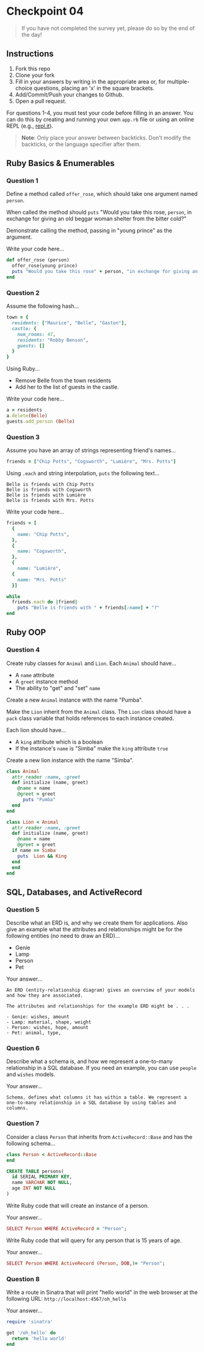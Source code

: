# Checkpoint 04

> If you have not completed the survey yet,
please do so by the end of the day!

## Instructions

1. Fork this repo
2. Clone your fork
3. Fill in your answers by writing in the appropriate area or, for multiple-choice questions, placing an 'x' in the square brackets.
4. Add/Commit/Push your changes to Github.
5. Open a pull request.

For questions 1-4, you must test your code before filling in an answer. You can do this by creating and running your own `app.rb` file or using an online REPL (e.g., [repl.it](https://repl.it/)).

> **Note**: Only place your answer between backticks. Don't modify the backticks,
or the language specifier after them.

## Ruby Basics & Enumerables

### Question 1

Define a method called `offer_rose`, which should take one argument named `person`.

When called the method should `puts` "Would you take this rose, `person`, in exchange for giving an old beggar woman shelter from the bitter cold?"

Demonstrate calling the method, passing in "young prince" as the argument.

Write your code here...

```ruby
def offer_rose (person)
  offer_rose(young prince)
  puts "Would you take this rose" + person, "in exchange for giving an old beggar woman shelter from the bitter cold?"
end
```

### Question 2

Assume the following hash...

```ruby
town = {
  residents: ["Maurice", "Belle", "Gaston"],
  castle: {
    num_rooms: 47,
    residents: "Robby Benson",
    guests: []
  }
}
```

Using Ruby...
- Remove Belle from the town residents
- Add her to the list of guests in the castle.

Write your code here...

```ruby
a = residents
a.delete(Belle)
guests.add_person (Belle)
```

### Question 3

Assume you have an array of strings representing friend's names...

```ruby
friends = ["Chip Potts", "Cogsworth", "Lumière", "Mrs. Potts"]
```

Using `.each` and string interpolation, `puts` the following text...

```
Belle is friends with Chip Potts
Belle is friends with Cogsworth
Belle is friends with Lumière
Belle is friends with Mrs. Potts
```

Write your code here...

```ruby
friends = [
  {
    name: "Chip Potts",
  },
  {
    name: "Cogsworth",
  },
  {
    name: "Lumière",
  {
    name: "Mrs. Potts"
  }]

while
  friends.each do |friend|
    puts "Belle is friends with " + friends[:name] + "?"
end
```

## Ruby OOP

### Question 4

Create ruby classes for `Animal` and `Lion`. Each `Animal` should have...
- A `name` attribute
- A `greet` instance method
- The ability to "get" and "set" `name`

Create a new `Animal` instance with the name "Pumba".

Make the `Lion` inherit from the `Animal` class. The `Lion` class should have a `pack` class variable that holds references to each instance created.

Each lion should have...
- A `king` attribute which is a boolean
- If the instance's `name` is "Simba" make the `king` attribute `true`

Create a new lion instance with the name "Simba".

```ruby
class Animal
  attr_reader :name, :greet
  def initialize (name, greet)
    @name = name
    @greet = greet
      puts "Pumba"
  end
end

class Lion < Animal
  attr_reader :name, :greet
  def initialize (name, greet)
    @name = name
    @greet = greet
  if name == Simba
    puts  Lion && King
  end
  end
end
```

## SQL, Databases, and ActiveRecord

### Question 5

Describe what an ERD is, and why we create them for applications. Also give an
example what the attributes and relationships might be for the following
entities (no need to draw an ERD)...
- Genie
- Lamp
- Person
- Pet

Your answer...

```
An ERD (entity-relationship diagram) gives an overview of your models and how they are associated.

The attributes and relationships for the example ERD might be . . .

- Genie: wishes, amount
- Lamp: material, shape, weight
- Person: wishes, hope, amount
- Pet: animal, type,
```

### Question 6

Describe what a schema is, and how we represent a one-to-many relationship in a
SQL database. If you need an example, you can use `people` and `wishes` models.

Your answer...

```
Schema, defines what columns it has within a table. We represent a one-to-many relationship in a SQL database by using tables and columns.

```

### Question 7

Consider a class `Person` that inherits from `ActiveRecord::Base` and has the following schema...

```ruby
class Person < ActiveRecord::Base
end
```

```sql
CREATE TABLE persons(
  id SERIAL PRIMARY KEY,
  name VARCHAR NOT NULL,
  age INT NOT NULL
)
```

Write Ruby code that will create an instance of a person.

Your answer...

```ruby
SELECT Person WHERE ActiveRecord = "Person";
```

Write Ruby code that will query for any person that is 15 years of age.

Your answer...

```ruby
SELECT Person WHERE ActiveRecord (Person, DOB,)= "Person";
```

### Question 8

Write a route in Sinatra that will print "hello world" in the web browser at the following URL: `http://localhost:4567/oh_hello`

Your answer...

```ruby
require 'sinatra'

get '/oh_hello' do
  return 'hello world'
end
```
